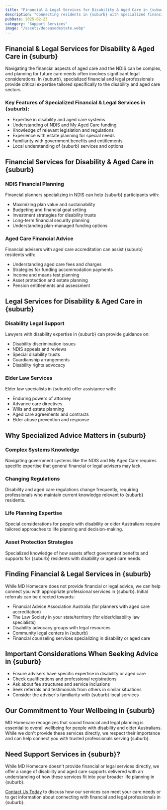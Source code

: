 ```yaml
---
title: "Financial & Legal Services for Disability & Aged Care in {suburb}"
description: "Connecting residents in {suburb} with specialized financial and legal professionals who understand the complexities of disability and aged care planning."
pubDate: 2025-02-23
category: "Support Services"
image: "/assets/deceasedestate.webp"
---
```


## Financial & Legal Services for Disability & Aged Care in {suburb}

Navigating the financial aspects of aged care and the NDIS can be complex, and planning for future care needs often involves significant legal considerations. In {suburb}, specialized financial and legal professionals provide critical expertise tailored specifically to the disability and aged care sectors.

### Key Features of Specialized Financial & Legal Services in {suburb}:

- Expertise in disability and aged care systems
- Understanding of NDIS and My Aged Care funding
- Knowledge of relevant legislation and regulations
- Experience with estate planning for special needs
- Familiarity with government benefits and entitlements
- Local understanding of {suburb} services and options

## Financial Services for Disability & Aged Care in {suburb}

### NDIS Financial Planning

Financial planners specializing in NDIS can help {suburb} participants with:

- Maximizing plan value and sustainability
- Budgeting and financial goal setting
- Investment strategies for disability trusts
- Long-term financial security planning
- Understanding plan-managed funding options

### Aged Care Financial Advice

Financial advisers with aged care accreditation can assist {suburb} residents with:

- Understanding aged care fees and charges
- Strategies for funding accommodation payments
- Income and means test planning
- Asset protection and estate planning
- Pension entitlements and assessment

## Legal Services for Disability & Aged Care in {suburb}

### Disability Legal Support

Lawyers with disability expertise in {suburb} can provide guidance on:

- Disability discrimination issues
- NDIS appeals and reviews
- Special disability trusts
- Guardianship arrangements
- Disability rights advocacy

### Elder Law Services

Elder law specialists in {suburb} offer assistance with:

- Enduring powers of attorney
- Advance care directives
- Wills and estate planning
- Aged care agreements and contracts
- Elder abuse prevention and response

## Why Specialized Advice Matters in {suburb}

### Complex Systems Knowledge

Navigating government systems like the NDIS and My Aged Care requires specific expertise that general financial or legal advisers may lack.

### Changing Regulations

Disability and aged care regulations change frequently, requiring professionals who maintain current knowledge relevant to {suburb} residents.

### Life Planning Expertise

Special considerations for people with disability or older Australians require tailored approaches to life planning and decision-making.

### Asset Protection Strategies

Specialized knowledge of how assets affect government benefits and supports for {suburb} residents with disability or aged care needs.

## Finding Financial & Legal Services in {suburb}

While MD Homecare does not provide financial or legal advice, we can help connect you with appropriate professional services in {suburb}. Initial referrals can be directed towards:

- Financial Advice Association Australia (for planners with aged care accreditation)
- The Law Society in your state/territory (for elder/disability law specialists)
- Disability advocacy groups with legal resources
- Community legal centers in {suburb}
- Financial counseling services specializing in disability or aged care

## Important Considerations When Seeking Advice in {suburb}

- Ensure advisers have specific expertise in disability or aged care
- Check qualifications and professional registrations
- Ask about fee structures and service inclusions
- Seek referrals and testimonials from others in similar situations
- Consider the adviser's familiarity with {suburb} local services

## Our Commitment to Your Wellbeing in {suburb}

MD Homecare recognizes that sound financial and legal planning is essential to overall wellbeing for people with disability and older Australians. While we don't provide these services directly, we respect their importance and can help connect you with trusted professionals serving {suburb}.

## Need Support Services in {suburb}?

While MD Homecare doesn't provide financial or legal services directly, we offer a range of disability and aged care supports delivered with an understanding of how these services fit into your broader life planning in {suburb}.

[Contact Us Today](/contact) to discuss how our services can meet your care needs or to get information about connecting with financial and legal professionals in {suburb}. 